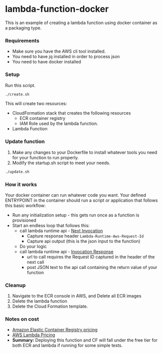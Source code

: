 # lambda-function-docker

This is an example of creating a lambda function using docker container
as a packaging type.  

### Requirements
* Make sure you have the AWS cli tool installed.
* You need to have jq installed in order to process json 
* You need to have docker installed

### Setup

Run this script.
```bash
./create.sh
```
This will create two resources:
* CloudFormation stack that creates the following resources
    * ECR container registry
    * IAM Role used by the lambda function.
* Lambda Function

### Update function
1. Make any changes to your Dockerfile to install whatever tools
you need for your function to run properly.
2. Modify the startup.sh script to meet your needs.
```bash
./update.sh
```

### How it works
Your docker container can run whatever code you want.  Your defined ENTRYPOINT in the container
should run a script or application that follows this basic workflow:
* Run any initialization setup - this gets run once as a function is provisioned
* Start an endless loop that follows this:
  * call lambda runtime api - [Next Invocation](https://docs.aws.amazon.com/lambda/latest/dg/runtimes-api.html#runtimes-api-next)
    * Capture response header `Lambda-Runtime-Aws-Request-Id`
    * Capture api output (this is the json input to the function)
  * Do your logic
  * call lambda runtime api - [Invocation Response](https://docs.aws.amazon.com/lambda/latest/dg/runtimes-api.html#runtimes-api-response)
    * url to call requires the Request ID captured in the header of the next call
    * post JSON text to the api call containing the return value of your function

### Cleanup
1. Navigate to the ECR console in AWS, and Delete all ECR images
2. Delete the lambda function
3. Delete the Cloud Formation template.


### Notes on cost
* [Amazon Elastic Container Registry pricing](https://aws.amazon.com/ecr/pricing/)
* [AWS Lambda Pricing](https://aws.amazon.com/lambda/pricing/)
* **Summary:**  Deploying this function and CF will fall under the free tier 
for both ECR and lambda if running for some simple tests.  